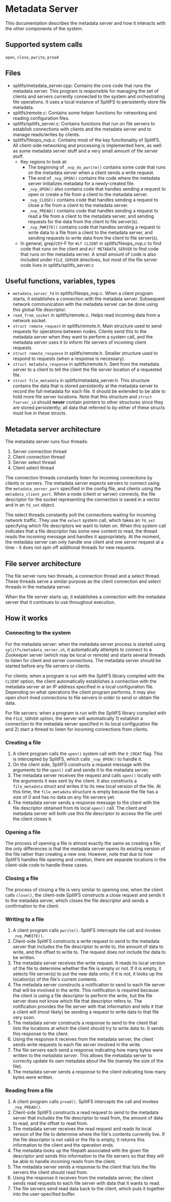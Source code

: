 # Metadata Server

This documentation describes the metadata server and how it interacts with the other components of the system.

## Supported system calls

`open`, `close`, `pwrite`, `pread`

## Files
- splitfs/metadata_server.cpp: Contains the core code that runs the metadata server. This program is responsible for managing the set of clients and servers currently connected to the system and orchestrating file operations. It uses a local instance of SplitFS to persistently store file metadata.
- splitfs/remote.c: Contains some helper functions for networking and reading configuration files.
- splitfs/splitfs_server.c: Contains functions that run on file servers to establish connections with clients and the metadata server and to manage reads/writes by clients.
- splitfs/fileops_nvp.c: Contains most of the key functionality of SplitFS. All client-side networking and processing is implemented here, as well as some metadata server stuff and a very small amount of file server stuff.
    - Key regions to look at: 
        - The beginning of `_nvp_do_pwrite()` contains some code that runs on the metadata server when a client sends a write request. 
        - The end of `_nvp_OPEN()` contains the code where the metadata server initializes metadata for a newly-created file.
        - `_nvp_OPEN()` also contains code that handles sending a request to open or create a file from a client to the metadata server.
        - `_nvp_CLOSE()` contains code that handles sending a request to close a file from a client to the metadata server.
        - `_nvp_PREAD()` contains code that handles sending a request to read a file from a client to the metadata server, and sending requests for the data from the client to file server(s).
        - `_nvp_PWRITE()` contains code that handles sending a request to write data to a file from a client to the metadata server, and sending requests to write data from the client to file server(s).
    - In general, grep/ctrl-F for `#if CLIENT` in splitfs/fileops_nvp.c to find code that runs on the client and `#if METADATA_SERVER` to find code that runs on the metadata server. A small amount of code is also included under `FILE_SERVER` directives, but most of the file server code lives in splitfs/splitfs_server.c

## Useful functions, variables, types
- `metadata_server_fd` in splitfs/fileops_nvp.c. When a client program starts, it establishes a connection with the metadata server. Subsequent network communication with the metadata server can be done using this global file descriptor.
- `read_from_socket` in splitfs/remote.c. Helps read incoming data from a network socket.
- `struct remote_request` in splitfs/remote.h. Main structure used to send requests for operations between nodes. Clients send this to the metadata server when they want to perform a system call, and the metadata server uses it to inform file servers of incoming client requests.
- `struct remote_response` in splitfs/remote.h. Smaller structure used to respond to requests (when a response is necessary).
- `struct metadata_response` in splitfs/remote.h. Sent from the metadata server to a client to tell the client the file server location of a requested file.
- `struct file_metadata` in splitfs/metadata_server.h. This structure contains the data that is stored persistently at the metadata server to record the full metadata for each file. It should be extended to be able to hold more file server locations. Note that this structure and `struct fserver_id` should **never** contain pointers to other structures since they are stored persistently; all data that referred to by either of these structs must live in these structs.

## Metadata server architecture
The metadata server runs four threads:

1. Server connection thread
2. Client connection thread
3. Server select thread
4. Client select thread

The connection threads constantly listen for incoming connections by clients or servers. The metadata server expects servers to connect using the `metadata_server_port` specified in the config file, and clients using the `metadata_client_port`. When a node (client or server) connects, the file descriptor for the socket representing the connection is saved in a vector and in an `fd_set` object. 

The select threads constantly poll the connections waiting for incoming network traffic. They use the `select` system call, which takes an `fd_set` specifying which file descriptors we want to listen on. When this system call indicates that a file descriptor has some new content to read, the thread reads the incoming message and handles it appropriately. At the moment, the metadata server can only handle one client and one server request at a time - it does not spin off additional threads for new requests.

## File server architecture
The file server runs two threads, a connection thread and a select thread. These threads serve a similar purpose as the client connection and select threads in the metadata server. 

When the file server starts up, it establishes a connection with the metadata server that it continues to use throughout execution. 

## How it works

### Connecting to the system

For the metadata server: when the metadata server process is started using `splitfs/metadata_server.sh`, it automatically attempts to connect to a Zookeeper server (which may be local or remote) and starts several threads to listen for client and server connections. The metadata server should be started before any file servers or clients.

For clients: when a program is run with the SplitFS library compiled with the `CLIENT` option, the client automatically establishes a connection with the metadata server at an IP address specified in a local configuration file. Depending on what operations the client program performs, it may also open short-lived connections to file servers in order to send or obtain file data.

For file servers: when a program is run with the SplitFS library compiled with the `FILE_SERVER` option, the server will automatically 1) establish a connection to the metadata server specified in its local configuration file and 2) start a thread to listen for incoming connections from clients. 

### Creating a file

1. A client program calls the `open()` system call with the `O_CREAT` flag. This is intercepted by SplitFS, which calls `_nvp_OPEN()` to handle it.
2. On the client side, SplitFS constructs a request message with the arguments to the `open()` call and sends it to the metadata server.
3. The metadata server receives the request and calls `open()` locally with the arguments it was sent by the client. It also constructs a `file_metadata` struct and writes it to its new local version of the file. At this time, the `file_metadata` structure is empty because the file has a size of 0 and has no data on any file servers yet.
4. The metadata server sends a response message to the client with the file descriptor obtained from its local `open()` call. The client and metadata server will both use this file descriptor to access the file until the client closes it.

### Opening a file

The process of opening a file is almost exactly the same as creating a file; the only differences is that the metadata server opens its existing version of the file rather than creating a new one. However, note that due to how SplitFS handles file opening and creation, there are separate locations in the client-side code to handle these cases.

### Closing a file

The process of closing a file is very similar to opening one; when the client calls `close()`, the client-side SplitFS constructs a close request and sends it to the metadata server, which closes the file descriptor and sends a confirmation to the client.

### Writing to a file

1. A client program calls `pwrite()`. SplitFS intercepts the call and invokes `_nvp_PWRITE()`.
2. Client-side SplitFS constructs a write request to send to the metadata server that includes the file descriptor to write to, the amount of data to write, and the offset to write to. The request does not include the data to be written.
3. The metadata server receives the write request. It reads its local version of the file to determine whether the file is empty or not. If it is empty, it selects file server(s) to put the new data onto; if it is not, it looks up the location(s) of the file's current contents.
4. The metadata server constructs a notification to send to each file server that will be involved in the write. This notification is required because the client is using a file descriptor to perform the write, but the file server does not know which file that descriptor refers to. The notification provides the file server with that information and tells it that a client will (most likely) be sending a request to write data to that file very soon.
5. The metadata server constructs a response to send to the client that lists the locations at which the client should try to write data to. It sends this response to the client.
6. Using the response it receives from the metadata server, the client sends write requests to each file server involved in the write.
7. The file servers each send a response indicating how many bytes were written to the *metadata server*. This allows the metadata server to correctly update its own metadata about the file (namely the size of the file). 
8. The metadata server sends a response to the client indicating how many bytes were written.

### Reading from a file
1. A client program calls `pread()`. SplitFS intercepts the call and invokes `_nvp_PREAD()`. 
2. Client-side SplitFS constructs a read request to send to the metadata server that includes the file descriptor to read from, the amount of data to read, and the offset to read from.
3. The metadata server receives the read request and reads its local version of the file to determine where the file's contents currently live. If the file descriptor is not valid or the file is empty, it returns this information to the client and the operation ends. 
4. The metadata looks up the filepath associated with the given file descriptor and sends this information to the file servers so that they will be able to handle incoming reads from the client.
5. The metadata server sends a response to the client that lists the file servers the client should read from. 
6. Using the response it receives from the metadata server, the client sends read requests to each file server with data that it wants to read.
7. The file servers send read data back to the client, which puts it together into the user-specified buffer.
